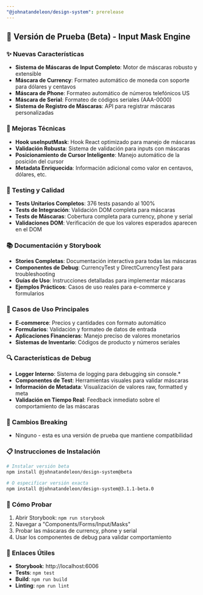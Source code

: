 ```yaml
---
"@johnatandeleon/design-system": prerelease
---
```


## 🚀 Versión de Prueba (Beta) - Input Mask Engine

### ✨ Nuevas Características
- **Sistema de Máscaras de Input Completo**: Motor de máscaras robusto y extensible
- **Máscara de Currency**: Formateo automático de moneda con soporte para dólares y centavos
- **Máscara de Phone**: Formateo automático de números telefónicos US
- **Máscara de Serial**: Formateo de códigos seriales (AAA-0000)
- **Sistema de Registro de Máscaras**: API para registrar máscaras personalizadas

### 🔧 Mejoras Técnicas
- **Hook useInputMask**: Hook React optimizado para manejo de máscaras
- **Validación Robusta**: Sistema de validación para inputs con máscaras
- **Posicionamiento de Cursor Inteligente**: Manejo automático de la posición del cursor
- **Metadata Enriquecida**: Información adicional como valor en centavos, dólares, etc.

### 🧪 Testing y Calidad
- **Tests Unitarios Completos**: 376 tests pasando al 100%
- **Tests de Integración**: Validación DOM completa para máscaras
- **Tests de Máscaras**: Cobertura completa para currency, phone y serial
- **Validaciones DOM**: Verificación de que los valores esperados aparecen en el DOM

### 📚 Documentación y Storybook
- **Stories Completas**: Documentación interactiva para todas las máscaras
- **Componentes de Debug**: CurrencyTest y DirectCurrencyTest para troubleshooting
- **Guías de Uso**: Instrucciones detalladas para implementar máscaras
- **Ejemplos Prácticos**: Casos de uso reales para e-commerce y formularios

### 🎯 Casos de Uso Principales
- **E-commerce**: Precios y cantidades con formato automático
- **Formularios**: Validación y formateo de datos de entrada
- **Aplicaciones Financieras**: Manejo preciso de valores monetarios
- **Sistemas de Inventario**: Códigos de producto y números seriales

### 🔍 Características de Debug
- **Logger Interno**: Sistema de logging para debugging sin console.*
- **Componentes de Test**: Herramientas visuales para validar máscaras
- **Información de Metadata**: Visualización de valores raw, formatted y meta
- **Validación en Tiempo Real**: Feedback inmediato sobre el comportamiento de las máscaras

### 🚨 Cambios Breaking
- Ninguno - esta es una versión de prueba que mantiene compatibilidad

### 📋 Instrucciones de Instalación
```bash
# Instalar versión beta
npm install @johnatandeleon/design-system@beta

# O especificar versión exacta
npm install @johnatandeleon/design-system@3.1.1-beta.0
```

### 🧪 Cómo Probar
1. Abrir Storybook: `npm run storybook`
2. Navegar a "Components/Forms/Input/Masks"
3. Probar las máscaras de currency, phone y serial
4. Usar los componentes de debug para validar comportamiento

### 🔗 Enlaces Útiles
- **Storybook**: http://localhost:6006
- **Tests**: `npm test`
- **Build**: `npm run build`
- **Linting**: `npm run lint`

